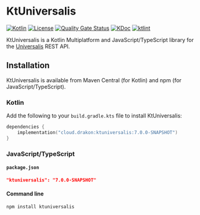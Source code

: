 # KtUniversalis

[![Kotlin](https://img.shields.io/badge/kotlin-1.9.10-blue.svg?logo=kotlin)](http://kotlinlang.org)
[![License](https://img.shields.io/github/license/drakon64/KtUniversalis)](https://opensource.org/license/mit/)
[![Quality Gate Status](https://sonarcloud.io/api/project_badges/measure?project=KtUniversalis&metric=alert_status)](https://sonarcloud.io/summary/new_code?id=KtUniversalis)
[![KDoc](https://javadoc.io/badge2/cloud.drakon/ktuniversalis/7.0.0-SNAPSHOT/KDoc.svg)](https://javadoc.io/doc/cloud.drakon/ktuniversalis/7.0.0-SNAPSHOT)
[![ktlint](https://img.shields.io/badge/code%20style-%E2%9D%A4-FF4081.svg)](https://pinterest.github.io/ktlint/)

KtUniversalis is a Kotlin Multiplatform and JavaScript/TypeScript library for the [Universalis](https://universalis.app) REST API.

## Installation

KtUniversalis is available from Maven Central (for Kotlin) and npm (for JavaScript/TypeScript).

### Kotlin

Add the following to your `build.gradle.kts` file to install KtUniversalis:

```kotlin
dependencies {
    implementation("cloud.drakon:ktuniversalis:7.0.0-SNAPSHOT")
}
```

### JavaScript/TypeScript

#### `package.json`

```json
"ktuniversalis": "7.0.0-SNAPSHOT"
```

#### Command line

```commandline
npm install ktuniversalis
```
